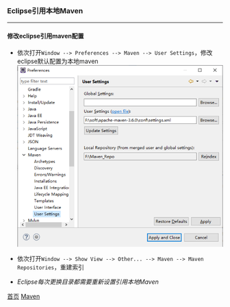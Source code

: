 ### Eclipse引用本地Maven
--------

#### 修改eclipse引用maven配置
* 依次打开`Window --> Preferences --> Maven --> User Settings`，修改eclipse默认配置为本地maven
![Eclipse Maven配置](../../image/maven/eclipse_001.png)
* 依次打开`Window --> Show View --> Other... --> Maven --> Maven Repositories`，重建索引

* *Eclipse每次更换目录都需要重新设置引用本地Maven*

  
[首页](../../README.md)  [Maven](Maven.md)
